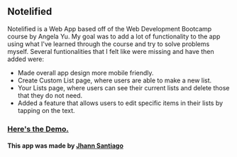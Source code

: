 
## Notelified
Notelified is a Web App based off of the Web Development Bootcamp course by Angela Yu.
My goal was to add a lot of functionality to the app using what I've learned through the course and try to solve problems myself.
Several funtionalities that I felt like were missing and have then added were:
 * Made overall app design more mobile friendly.
 * Create Custom List page, where users are able to make a new list.
 * Your Lists page, where users can see their current lists and delete those that they do not need.
 * Added a feature that allows users to edit specific items in their lists by tapping on the text.
 

### [Here's the Demo.](https://sleepy-stream-78468.herokuapp.com/)

#### This app was made by [Jhann Santiago](https://github.com/jhannsantiago001)
